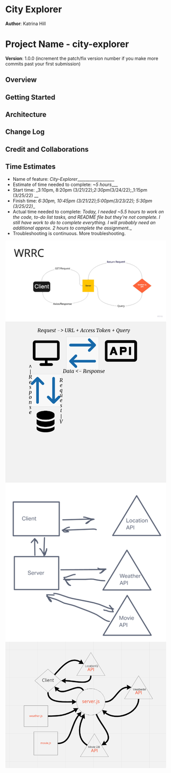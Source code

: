 # City Explorer

**Author**: Katrina Hill

# Project Name - city-explorer

**Version**: 1.0.0 (increment the patch/fix version number if you make more commits past your first submission)

## Overview
<!-- Provide a high level overview of what this application is and why you are building it, beyond the fact that it's an assignment for this class. (i.e. What's your problem domain?) -->

## Getting Started
<!-- What are the steps that a user must take in order to build this app on their own machine and get it running? -->

## Architecture
<!-- Provide a detailed description of the application design. What technologies (languages, libraries, etc) you're using, and any other relevant design information. -->

## Change Log
<!-- Use this area to document the iterative changes made to your application as each feature is successfully implemented. Use time stamps. Here's an example:

01-01-2001 4:59pm - Application now has a fully-functional express server, with a GET route for the location resource. -->

## Credit and Collaborations
<!-- Give credit (and a link) to other people or resources that helped you build this application. -->


## Time Estimates

- Name of feature: _City-Explorer___________________
- Estimate of time needed to complete: _~5 hours____
- Start time: _3:10pm, 8:20pm (3/21/22);_2:30pm_(3/24/22);_1:15pm (3/25/22) __
- Finish time: _6:30pm, 10:45pm (3/21/22);_5:00pm_(3/23/22); 5:30pm (3/25/22)__
- Actual time needed to complete: _Today, I needed ~5.5 hours to work on the code, to-do list tasks, and README file but they're not complete. I still have work to do to complete everything. I will probably need an additional approx. 2 hours to complete the assignment.__
- Troubleshooting is continuous. More troubleshooting.

![WRRC - Lab06](./img/WRRC.jpg)
![WRRC - Lab07](./img/WRRC2.png)
![WRRC - Lab08](./img/WRRC-lab08.png)
![WRRC - Lab09](./img/lab09WRRC.png)


